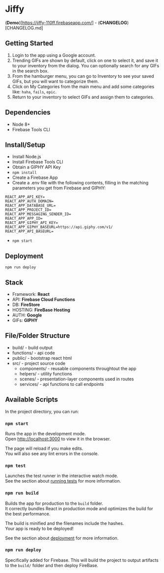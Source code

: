 # Jiffy

(**Demo**)[https://jiffy-110ff.firebaseapp.com/] - (**CHANGELOG**)[CHANGELOG.md]

## Getting Started

1. Login to the app using a Google account.
1. Trending GIFs are shown by default, click on one to select it, and save it to your inventory from the dialog. You can optionally search for any GIFs in the search box.
1. From the hamburger menu, you can go to Inventory to see your saved GIFs, but you will want to categorize them.
1. Click on My Categories from the main menu and add some categories like: `haha`, `fails`, `epic`.
1. Return to your inventory to select GIFs and assign them to categories.

## Dependencies

- Node 8+
- Firebase Tools CLI

## Install/Setup

- Install Node.js
- Install Firebase Tools CLI
- Obtain a GIPHY API Key
- `npm install`
- Create a Firebase App
- Create a .env file with the following contents, filling in the matching parameters you get from Firebase and GIPHY:

```
REACT_APP_API_KEY=
REACT_APP_AUTH_DOMAIN=
REACT_APP_DATABASE_URL=
REACT_APP_PROJECT_ID=
REACT_APP_MESSAGING_SENDER_ID=
REACT_APP_APP_ID=
REACT_APP_GIPHY_API_KEY=
REACT_APP_GIPHY_BASEURL=https://api.giphy.com/v1/
REACT_APP_API_BASEURL=
```

- `npm start`

## Deployment

`npm run deploy`

## Stack

- Framework: **React**
- API: **Firebase Cloud Functions**
- DB: **FireStore**
- HOSTING: **FireBase Hosting**
- AUTH: **Google**
- GIFs: **GIPHY**

## File/Folder Structure

- build/ - build output
- functions/ - api code
- public/ - bootstrap react html
- src/ - project source code
  - components/ - reusable components throughtout the app
  - helpers/ - utility functions
  - scenes/ - presentation-layer components used in routes
  - services/ - api functions to call endpoints

## Available Scripts

In the project directory, you can run:

### `npm start`

Runs the app in the development mode.<br>
Open [http://localhost:3000](http://localhost:3000) to view it in the browser.

The page will reload if you make edits.<br>
You will also see any lint errors in the console.

### `npm test`

Launches the test runner in the interactive watch mode.<br>
See the section about [running tests](https://facebook.github.io/create-react-app/docs/running-tests) for more information.

### `npm run build`

Builds the app for production to the `build` folder.<br>
It correctly bundles React in production mode and optimizes the build for the best performance.

The build is minified and the filenames include the hashes.<br>
Your app is ready to be deployed!

See the section about [deployment](https://facebook.github.io/create-react-app/docs/deployment) for more information.

### `npm run deploy`

Specifically added for Firebase. This will build the project to output artifacts to the `build/` folder and then deploy FireBase.
